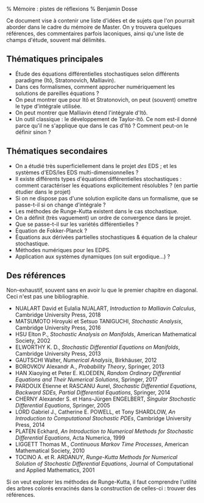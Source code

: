 % Mémoire : pistes de réflexions
% Benjamin Dosse

Ce document vise à contenir une liste d'idées et de sujets que l'on
pourrait aborder dans le cadre du mémoire de Master. On y trouvera
quelques références, des commentaires parfois laconiques, ainsi qu'une
liste de champs d'étude, souvent mal délimités. 

## Thématiques principales

* Étude des équations différentielles stochastiques selon différents
  paradigme (Itô, Stratonovich, Malliavin).
* Dans ces formalismes, comment approcher numériquement les solutions
  de pareilles équations ?
* On peut montrer que pour Itô et Stratonovich, on peut (souvent)
  omettre le type d'intégrale utilisée.
* On peut montrer que Malliavin étend l'intégrale d'Itô.
* Un outil classique : le développement de Taylor-Itô. Ce nom est-il
  donné parce qu'il ne s'applique que dans le cas d'Itô ? Comment
  peut-on le définir sinon ?

## Thématiques secondaires

* On a étudié très superficiellement dans le projet *des* EDS ; et les
  systèmes d'EDS/les EDS multi-dimensionnelles ?
* Il existe différents types d'équations différentielles
  stochastiques : comment caractériser les équations explicitement
  résolubles ? (en partie étudier dans le projet)
* Si on ne dispose pas d'une solution explicite dans un formalisme,
  que se passe-t-il si on change d'intégrale ?
* Les méthodes de Runge-Kutta existent dans le cas stochastique.
* On a définit (très vaguement) un ordre de convergence dans le
  projet.
* Que se passe-t-il sur les variétés différentielles ?
* Équation de Fokker-Planck ?
* Équations aux dérivées partielles stochastiques & équation de la
  chaleur stochastique.
* Méthodes numériques pour les EDPS.
* Application aux systèmes dynamiques (on suit ergodique...) ? 

## Des références

Non-exhaustif, souvent sans en avoir lu que le premier chapitre en
diagonal. Ceci n'est pas une bibliographie.

* NUALART David et Eulalia NUALART, *Introduction to Malliavin
  Calculus*, Cambridge University Press, 2018
* MATSUMOTO Hiroyuki et Setsuo TANIGUCHI, *Stochastic Analysis*,
  Cambridge University Press, 2016
* HSU Elton P., *Stochastic Analysis on Manifolds*, American
  Mathematical Society, 2002
* ELWORTHY K. D., *Stochastic Differential Equations on Manifolds*,
  Cambridge University Press, 2013
* GAUTSCHI Walter, *Numerical Analysis*, Birkhäuser, 2012
* BOROVKOV Alexandr A., *Probability Theory*, Springer, 2013
* HAN Xiaoying et Peter E. KLOEDEN, *Random Ordinary Differential
  Equations and Their Numerical Solutions*, Springer, 2017
* PARDOUX Étienne et RASCANU Aurel, *Stochastic Differential
  Equations, Backward SDEs, Partial Differential Equations*, Springer,
  2014
* CHERNY Alexander S. et Hans-Jürgen ENGELBERT, *Singular Stochastic
  Differential Equations*, Springer, 2005
* LORD Gabriel J., Catherine E. POWELL, et Tony SHARDLOW, *An
  Introduction to Computational Stochastic PDEs*, Cambridge University
  Press, 2014
* PLATEN Eckhard, *An Introduction to Numerical Methods for Stochastic
  Differential Equations*, Acta Numerica, 1999
* LIGGETT Thomas M., *Continuous Markov Time Processes*, American
  Mathematical Society, 2010
* TOCINO A. et R. ARDANUY, *Runge-Kutta Methods for Numerical Solution
  of Stochastic Differential Equations*, Journal of Computational and
  Applied Mathematics, 2001
  
Si on veut explorer les méthodes de Runge-Kutta, il faut comprendre
l'utilité des arbres colorés enracinés dans la construction de
celles-ci : trouver des références.
